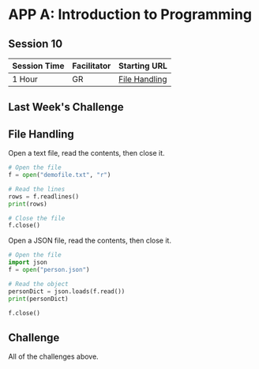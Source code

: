# APP A: Introduction to Programming
## Session 10

|Session Time|Facilitator|Starting URL                                                               |
|------------|-----------|---------------------------------------------------------------------------|
|1 Hour      |GR         |[File Handling](https://www.w3schools.com/python/python_file_handling.asp) |

## Last Week's Challenge

## File Handling
Open a text file, read the contents, then close it.
```py
# Open the file
f = open("demofile.txt", "r")

# Read the lines
rows = f.readlines()
print(rows)

# Close the file
f.close()
```

Open a JSON file, read the contents, then close it.
```py
# Open the file
import json 
f = open("person.json")

# Read the object
personDict = json.loads(f.read())
print(personDict)

f.close()
```

## Challenge
All of the challenges above.